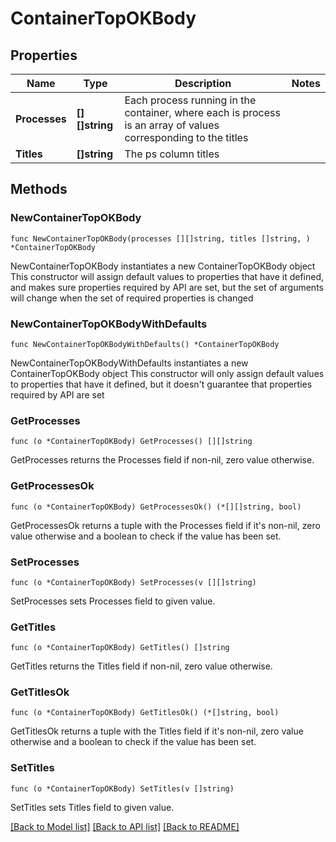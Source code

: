 # ContainerTopOKBody

## Properties

Name | Type | Description | Notes
------------ | ------------- | ------------- | -------------
**Processes** | **[][]string** | Each process running in the container, where each is process is an array of values corresponding to the titles | 
**Titles** | **[]string** | The ps column titles | 

## Methods

### NewContainerTopOKBody

`func NewContainerTopOKBody(processes [][]string, titles []string, ) *ContainerTopOKBody`

NewContainerTopOKBody instantiates a new ContainerTopOKBody object
This constructor will assign default values to properties that have it defined,
and makes sure properties required by API are set, but the set of arguments
will change when the set of required properties is changed

### NewContainerTopOKBodyWithDefaults

`func NewContainerTopOKBodyWithDefaults() *ContainerTopOKBody`

NewContainerTopOKBodyWithDefaults instantiates a new ContainerTopOKBody object
This constructor will only assign default values to properties that have it defined,
but it doesn't guarantee that properties required by API are set

### GetProcesses

`func (o *ContainerTopOKBody) GetProcesses() [][]string`

GetProcesses returns the Processes field if non-nil, zero value otherwise.

### GetProcessesOk

`func (o *ContainerTopOKBody) GetProcessesOk() (*[][]string, bool)`

GetProcessesOk returns a tuple with the Processes field if it's non-nil, zero value otherwise
and a boolean to check if the value has been set.

### SetProcesses

`func (o *ContainerTopOKBody) SetProcesses(v [][]string)`

SetProcesses sets Processes field to given value.


### GetTitles

`func (o *ContainerTopOKBody) GetTitles() []string`

GetTitles returns the Titles field if non-nil, zero value otherwise.

### GetTitlesOk

`func (o *ContainerTopOKBody) GetTitlesOk() (*[]string, bool)`

GetTitlesOk returns a tuple with the Titles field if it's non-nil, zero value otherwise
and a boolean to check if the value has been set.

### SetTitles

`func (o *ContainerTopOKBody) SetTitles(v []string)`

SetTitles sets Titles field to given value.



[[Back to Model list]](../README.md#documentation-for-models) [[Back to API list]](../README.md#documentation-for-api-endpoints) [[Back to README]](../README.md)


